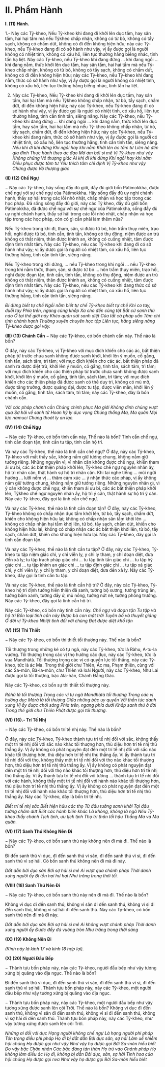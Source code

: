 # II. Phẩm Hành

**I. (11) Hành.**

1.- Này các Tỷ-kheo, Nếu Tỷ-kheo khi đang đi khởi lên dục tầm, hay sân tầm, hai hại tầm mà nếu Tỷkheo chấp nhận, không có từ bỏ, không có tẩy sạch, không có chấm dứt, không có đi đến không hiện
hữu; này các Tỷ-kheo, nếu Tỷ-kheo đang đi có sở hành như vậy, vị ấy được gọi là người không có nhiệt
tình, không có xấu hổ, liên tục thường hằng biếng nhác, tinh tấn hạ liệt. Này các Tỷ-kheo, nếu Tỷ-kheo
khi đang đứng ... khi đang ngồi ... khi đang nằm, thức khởi lên dục tầm, hay sân tầm, hai hại tầm mà nếu
Tỷ-kheo chấp nhận, không có từ bỏ, không có tẩy sạch, không có chấm dứt, không có đi đến không hiện
hữu; này các Tỷ-kheo, nếu Tỷ-kheo khi đang nằm, thức có sở hành như vậy, vị ấy được gọi là người
không có nhiệt tình, không có xấu hổ, liên tục thường hằng biếng nhác, tinh tấn hạ liệt.

<!--pg-->
2. Này các Tỷ-kheo, Nếu Tỷ-kheo khi đang đi khởi lên dục tầm, hay sân tầm, hai hại tầm mà nếu Tỷkheo không chấp nhận, từ bỏ, tẩy sạch, chấm dứt, đi đến không hiện hữu; này các Tỷ-kheo, nếu Tỷ-kheo
đang đi có sở hành như vậy, vị ấy được gọi là người có nhiệt tình, có xấu hổ, liên tục thường hằng, tinh
cần tinh tấn, siêng năng. Này các Tỷ-kheo, nếu Tỷ-kheo khi đang đứng ... khi đang ngồi ... khi đang
nằm, thức khởi lên dục tầm, hay sân tầm, hai hại tầm mà nếu Tỷ-kheo không chấp nhận, từ bỏ, tẩy sạch,
chấm dứt, đi đến không hiện hữu; này các Tỷ-kheo, nếu Tỷ-kheo khi đang nằm, thức có sở hành như
vậy, vị ấy được gọi là người có nhiệt tình, có xấu hổ, liên tục thường hằng, tinh cần tinh tấn, siêng năng.
_Nếu khi đi khi đứng_
_Khi ngồi hay khi nằm_
_Khởi lên ác tầm tư_
_Liên hệ đến gia đình_
_Thực hành theo ác đạo_
_Mờ ám bởi si mê_
_Vị Tỷ-kheo như vậy_
_Không chứng Vô thượng giác_
_Ai khi đi khi đứng_
_Khi ngồi hay khi nằm_
_Ðiều phục được tâm tư_
_Yêu thích tầm chỉ định_
_Vị Tỷ-kheo như vậy_
_Chứng được Vô thượng giác_

**(II) (12) Chế Ngự**

− Này các Tỷ-kheo, hãy sống đầy đủ giới, đầy đủ giới bổn Pàtimokkha, được chế ngự với sự chế ngự của
Pàtimokkha. Hãy sống đầy đủ uy nghi chánh hạnh, thấy sợ hãi trong các lỗi nhỏ nhặt, chấp nhận và học
tập trong các học pháp. Ðã sống sống đầy đủ giới, này các Tỳ kheo, đầy đủ giới bổn Pàtimokkha, đã
được chế ngự với sự chế ngự của Pàtimokkha, sống đầy đủ uy nghi chánh hạnh, thấy sợ hãi trong các lỗi
nhỏ nhặt, chấp nhận và học tập trong các học pháp, còn có gì cần phải làm thêm nữa?

Nếu Tỷ-kheo trong khi đi, tham, sân, si được từ bỏ, hôn trầm thụy miên, trạo hối, nghi được từ bỏ, tinh
cần, tinh tấn, không có thụ động, niệm được an trú không có thất niệm, thân được khinh an, không có
cuồng nhiệt, tâm được định tĩnh nhất tâm. Này các Tỷ-kheo, nếu các Tỷ-kheo khi đang đi có sở hành
như vậy; vị ấy được gọi là người có nhiệt tâm, có xấu hổ, liên tục thường hằng, tinh cần tinh tấn, siêng
năng.

Nếu Tỷ-kheo trong khi đứng, ... nếu Tỷ-kheo trong khi ngồi ... nếu Tỷ-kheo trong khi nằm thức, tham,
sân, si được từ bỏ ... hôn trầm thụy miên, trạo hối, nghi được đoạn tận, tinh cần, tinh tấn, không có thụ
động, niệm được an trú không có thất niệm, thân được khinh an, không có cuống nhiệt, tâm được định
tĩnh nhất tâm. Này các Tỷ-kheo, nếu các Tỷ-kheo khi đang thức có sở hành như vậy; vị ấy được gọi là
người có nhiệt tâm, có xấu hổ, liên tục thường hằng, tinh cần tinh tấn, siêng năng.

_Ði đứng biết tự chế_
_Ngồi nằm biết tự chế_
_Tỷ-kheo biết tự chế_
_Khi co tay, duỗi tay_
_Phía trên, ngang cùng khắp_
_Xa cho đến cùng tột_
_Bất cứ sanh thú nào_
_Ở tại thế giới này_
_Khéo quán sát sanh diệt_
_Của tất cả pháp uẩn_
_Tâm chỉ tịnh chánh hạnh_
_Thường xuyên chuyên học tập_
_Liên tục, hằng siêng năng_
_Tỷ-kheo được gọi vậy._

**(III) (13) Chánh Cần**
− Này các Tỷ-kheo, có bốn chánh cần này. Thế nào là bốn?

Ở đây, này các Tỷ-kheo, vị Tỷ-kheo với mục đích khiến cho các ác, bất thiện pháp từ trước chưa sanh
không được sanh khởi, khởi lên ý muốn, cố gắng, tinh tấn, sách tâm, trì tâm; với mục đích khiến cho các
ác, bất thiện pháp đã sanh ra được diệt trừ, khởi lên ý muốn, cố gắng, tinh tấn, sách tâm, trì tâm; với mục
đích khiến cho các thiện pháp từ trước chưa sanh không được sanh khởi, khởi lên ý muốn, cố gắng, tinh
tấn, sách tâm, trì tâm; với mục đích khiến cho các thiện pháp đã được sanh có thể duy trì, không có mù
mờ, được tăng trưởng, được quảng đại, được tu tập, được viên mãn, khởi lên ý muốn, cố gắng, tinh tấn,
sách tâm, trì tâm; này các Tỷ-kheo, đây là bốn chánh cần.

_Với các pháp chánh cần_
_Chúng chinh phục Ma giới_
_Không dính chúng vượt qua_
_Sợ hãi về sanh tử_
_Hoan hỷ ly dục vọng_
_Chúng thắng Ma, Ma quân_
_Mọi lực namuci_
_Chúng thoát ly an lạc._

**(IV) (14) Chế Ngự**

− Này các Tỷ-kheo, có bốn tinh cần này. Thế nào là bốn? Tinh cần chế ngự, tinh cần đoạn tận, tinh cần
tu tập, tinh cần hộ trì.

Và này các Tỷ-kheo, thế nào là tinh cần chế ngự? Ở đây, này các Tỷ-kheo, Tỷ-kheo với mắt thấy sắc,
không nắm giữ tướng chung, không nắm giữ tướng riêng. Những nguyên vì, vì nhãn căn không được
chế ngự, khiến tham ái ưu bi, các ác bất thiện pháp khởi lên, Tỷ-kheo chế ngự nguyên nhân ấy, hộ trì
nhãn căn, thật hành sự hộ trì nhãn căn. Khi tai nghe tiếng ... mũi ngửi hương ... lưỡi nếm vị ... thâm cảm
xúc ... ý nhận thức các pháp, vị ấy không nắm giữ tướng chung, không nắm giữ tướng riêng. Những
nguyên nhân gì, vì ý căn không được chế ngự, khiến tham ái ưu bi, các ác bất thiện pháp khởi lên, Tỷkheo chế ngự nguyên nhân ấy, hộ trì ý căn, thật hành sự hộ trì ý căn. Này các Tỷ-kheo, đây gọi là tinh
cần chế ngự.

Và này các Tỷ-kheo, thế nào là tinh cần đoạn tận? Ở đây, này các Tỷ-kheo, Tỷ-kheo không có chấp
nhận dục tầm khởi lên, từ bỏ, tẩy sạch, chấm dứt, khiến cho không hiện hữu lại; không có chấp nhận sân
tầm khởi lên ... không có chấp nhận hại tầm khởi lên, từ bỏ, tẩy sạch, chấm dứt, khiến cho không hiện
hữu lại, không có chấp nhận các ác bất thiện khởi lên, từ bỏ, tẩy sạch, chấm dứt, khiến cho không hiện
hữu lại. Này các Tỷ-kheo, đây gọi là tinh cần đoạn tận.

Và này các Tỷ-kheo, thế nào là tinh cần tu tập? Ở đây, này các Tỷ-kheo, Tỷ-kheo tu tập niệm giác chi, y
chỉ viễn ly, y chỉ ly tham, y chỉ đoạn diệt, đưa đến xả ly; tu tập trạch pháp giác chi ... tu tập tinh tấn giác
chi ... tu tập hỷ giác chi ... tu tập khinh an giác chi ... tu tập định giác chi ... tu tập xả giác chi, y chỉ viễn
ly, y chỉ ly tham, y chỉ đoạn diệt, đưa đến xả ly. Này các Tỷ-kheo, đây gọi là tinh cần tu tập.

Và này các Tỷ-kheo, thế nào là tinh cần hộ trì? Ở đây, này các Tỷ-kheo, Tỷ-kheo hộ trì định tướng hiền
thiện đã sanh, tướng bộ xương, tướng trùng ăn, tướng bầm xanh, tướng đầy ứ, mủ nồng, tướng nứt nẻ,
tướng phồng trướng. Này các Tỷ-kheo, đây gọi là tinh cần hộ trì.

Này các Tỷ-kheo, có bốn này tinh cần này.
_Chế ngự và đoạn tận_
_Tu tập và hộ trì_
_Bốn loại tinh cần này_
_Ðược bà con mặt trời_
_Tuyên bố và thuyết giảng_
_Ở đời vị Tỷ-kheo_
_Nhiệt tình đối với chúng_
_Ðạt được diệt khổ tận_

**(V) (15) Thi Thiết**

− Này các Tỷ-kheo, có bốn thi thiết tối thượng này. Thế nào là bốn?

Tối thượng trong những kẻ có tự ngã, này các Tỷ-kheo, tức là Ràhu, A-tu-la vương. Tối thượng trong
các vị thọ hưởng các dục, này các Tỷ-kheo, tức là vua Mandhàtà. Tối thượng trong các vị có quyền lực
tối thắng, này các Tỷ-kheo, tức là ác Ma. Trong thế giới chư Thiên, Ác ma, Phạm thiên, cùng với các
Sa-môn, Bà-la-môn, chư Thiên và loài Người, này các Tỷ-kheo, Như Lai được gọi là tối thượng, bậc Ala-hán, Chánh Ðẳng Giác.

Này các Tỷ-kheo, có bốn sự thi thiết tối thượng này.

_Ràhù là tối thượng_
_Trong các vị tự ngã_
_Mandhàtà tối thượng_
_Trong các vị hưởng dục_
_Màrà là tối thượng_
_Giữa những bậc uy quyền_
_Với thần túc danh xưng_
_Vị ấy được chói sáng_
_Phía trên, ngang phía dưới_
_Khắp sanh thú ở đời_
_Trong thế giới chư Thiên_
_Phật được gọi tối thượng._

**(VI) (16).- Trí Tế Nhị**

− Này các Tỷ-kheo, có bốn trí tế nhị này. Thế nào là bốn?

Ở đây, này các Tỷ-kheo, Tỷ-kheo thành tựu trí tế nhị đối với sắc, không thấy một trí tế nhị đối với sắc
nào khác tối thượng hơn, thù diệu hơn trí tế nhị thù thắng ấy. Vị ấy không có phát nguyện đạt đến một
trí tế nhị đối với sắc nào khác tối thượng hơn, thù diệu hơn trí tế nhị thù thắng ấy. Vị ấy thành tựu trí tế
nhị đối với thọ, không thấy một trí tế nhị đối với thọ nào khác tối thượng hơn, thù diệu hơn trí tế nhị thù
thắng ấy. Vị ấy không có phát nguyện đạt đến một trí tế nhị đối với thọ nào khác tối thượng hơn, thù
diệu hơn trí tế nhị thù thắng ấy. Vị ấy thành tựu trí tế nhị đối với tưởng ... thành tựu trí tế nhị đối với các
hành, không thấy một trí tế nhị đối với hành nào khác tối thượng hơn, thù diệu hơn trí tế nhị thù thắng
ấy. Vị ấy không có phát nguyện đạt đến một trí tế nhị đối với hành nào khác tối thượng hơn, thù diệu
hơn trí tế nhị thù thắng ấy. Này các Tỷ-kheo, đây là bốn trí tế nhị.

_Biết trí tế nhị sắc_
_Biết hiện hữu các thọ_
_Từ đâu tưởng sanh khởi_
_Tại đâu tưởng chấm dứt_
_Biết các hành biến khác_
_Là không, không là ngã_
_Nếu Tỷ-kheo thấy chánh_
_Tịch tịnh, ưu tịch tịnh_
_Thọ trì thân tối hậu_
_Thắng Ma và Ma quân._

**(VI) (17) Sanh Thú Không Nên Ði**

− Này các Tỷ-kheo, có bốn sanh thú này không nên đi mà đi. Thế nào là bốn?

Ði đến sanh thú vì dục, đi đến sanh thú vì sân, đi đến sanh thú vì si, đi đến sanh thú vì sợ hãi. Có bốn
sanh thú không nên đi mà đi này.

_Dắt dẫn bởi dục sân_
_Bới sợ hãi si mê_
_Ai vượt qua chánh pháp_
_Thời danh xưng người ấy_
_Bị tổn hại hư hại_
_Như trăng trong thời tối._

**(VIII) (18) Sanh Thú Nên Ði**

− Này các Tỷ-kheo, có bốn sanh thú này nên đi mà đi. Thế nào là bốn?

Không vì dục đi đến sanh thú, không vì sân đi đến sanh thú, không vì si đi đến sanh thú, không vì sợ hãi
đi đến sanh thú. Này các Tỷ-kheo, có bốn sanh thú nên đi mà đi này.

_Dắt dẫn bởi dục sân_
_Bởi sợ hãi si mê_
_Ai không vượt chánh pháp_
_Thời danh xưng người ấy_
_Ðược đầy đủ vuông tròn_
_Như trăng trong thời sáng_

**(IX) (19) Không Nên Ði**

_(Kinh này là kinh 17 và kinh 18 hợp lại)._

**(X) (20) Người Ðầu Bếp**

− Thành tựu bốn pháp này, này các Tỷ-kheo, người đầu bếp như vậy tương xứng bị quăng vào địa ngục.
Thế nào là bốn?

Ði đến sanh thú vì dục, đi đến sanh thú vì sân, đi đến sanh thú vì si, đi đến sanh thú vì sợ hãi. Thành tựu
bốn pháp này, này các Tỷ-kheo, một người đầu bếp như vậy tương xứng bị quăng vào địa ngục.

− Thành tựu bốn pháp này, này các Tỷ-kheo, một người đầu bếp như vậy tương xứng được sanh lên cõi
Trời. Thế nào là bốn?
Không vì dục đi đến sanh thú, không vì sân đi đến sanh thú, không vì si đi đến sanh thú, không vì sợ hãi
đi đến sanh thú. Thành tựu bốn pháp này, này các Tỷ-kheo, như vậy tương xứng được sanh lên cõi Trời.

_Những ai đối với dục_
_Hạng người không chế ngự_
_Là hạng người phi pháp_
_Tôn trọng điều phi pháp_
_Họ đi bị dắt dẫn_
_Bởi dục sân, sợ hãi_
_Làm uế nhiễm hội chúng_
_Họ được gọi như vậy_
_Như vậy họ được gọi_
_Bởi Sa-môn hiểu biết_
_Do vậy bậc Chân nhân_
_Các bậc đáng tán thán_
_Họ trú vào Chánh pháp_
_Họ không làm điều ác_
_Họ đi, không bị dẫn_
_Bởi dục, sân, sợ hãi_
_Tinh hoa của hội chúng_
_Họ được gọi nva_
_Như vậy họ được gọi_
_Bởi Sa-môn hiểu biết_

